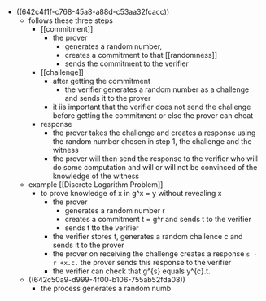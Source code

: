 - ((642c4f1f-c768-45a8-a88d-c53aa32fcacc))
	- follows these three steps
		- [[commitment]]
			- the prover
				- generates a random number,
				- creates a commitment to that [[randomness]]
				- sends the commitment to the verifier
		- [[challenge]]
			- after getting the commitment
				- the verifier generates a random number as a challenge and sends it to the prover
			- it iis important that the verifier does not send the challenge before getting the commitment or else the prover can cheat
		- response
			- the prover takes the challenge and creates a response using the random number chosen in step 1, the challenge and the witness
			- the prover will then send the response to the verifier who will do some computation and will or will not be convinced of the knowledge of the witness
	- example [[Discrete Logarithm Problem]]
		- to prove knowledge of x in g^x = y without revealing x
			- the prover
				- generates a random number r
				- creates a commitment t = g^r and sends t to the verifier
				- sends t tto the verifier
			- the verifier stores t, generates a random challence c and sends it to the prover
			- the prover on receiving the challenge creates a response `s - r +x.c.` the prover sends this response to the verifier
			- the verifier can check that g^{s} equals y^{c}.t.
	- ((642c50a9-d999-4f00-b106-755ab52fda08))
		- the process generates a random numb